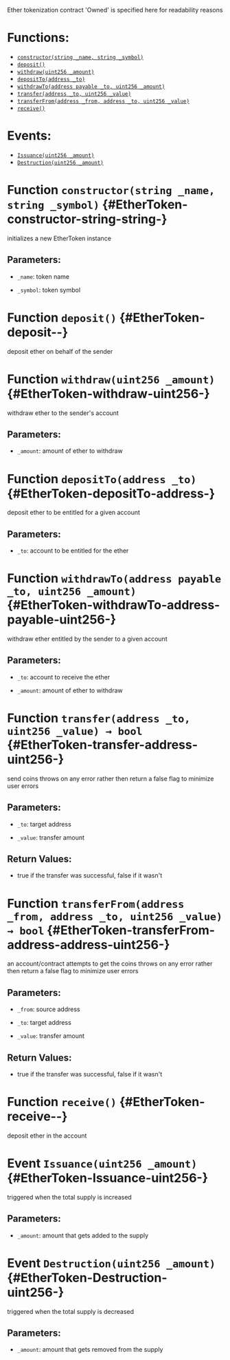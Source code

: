 Ether tokenization contract
'Owned' is specified here for readability reasons

# Functions:
- [`constructor(string _name, string _symbol)`](#EtherToken-constructor-string-string-)
- [`deposit()`](#EtherToken-deposit--)
- [`withdraw(uint256 _amount)`](#EtherToken-withdraw-uint256-)
- [`depositTo(address _to)`](#EtherToken-depositTo-address-)
- [`withdrawTo(address payable _to, uint256 _amount)`](#EtherToken-withdrawTo-address-payable-uint256-)
- [`transfer(address _to, uint256 _value)`](#EtherToken-transfer-address-uint256-)
- [`transferFrom(address _from, address _to, uint256 _value)`](#EtherToken-transferFrom-address-address-uint256-)
- [`receive()`](#EtherToken-receive--)

# Events:
- [`Issuance(uint256 _amount)`](#EtherToken-Issuance-uint256-)
- [`Destruction(uint256 _amount)`](#EtherToken-Destruction-uint256-)

# Function `constructor(string _name, string _symbol)` {#EtherToken-constructor-string-string-}
initializes a new EtherToken instance

## Parameters:
- `_name`:        token name

- `_symbol`:      token symbol
# Function `deposit()` {#EtherToken-deposit--}
deposit ether on behalf of the sender
# Function `withdraw(uint256 _amount)` {#EtherToken-withdraw-uint256-}
withdraw ether to the sender's account

## Parameters:
- `_amount`:  amount of ether to withdraw
# Function `depositTo(address _to)` {#EtherToken-depositTo-address-}
deposit ether to be entitled for a given account

## Parameters:
- `_to`:      account to be entitled for the ether
# Function `withdrawTo(address payable _to, uint256 _amount)` {#EtherToken-withdrawTo-address-payable-uint256-}
withdraw ether entitled by the sender to a given account

## Parameters:
- `_to`:      account to receive the ether

- `_amount`:  amount of ether to withdraw
# Function `transfer(address _to, uint256 _value) → bool` {#EtherToken-transfer-address-uint256-}
send coins
throws on any error rather then return a false flag to minimize user errors

## Parameters:
- `_to`:      target address

- `_value`:   transfer amount

## Return Values:
- true if the transfer was successful, false if it wasn't
# Function `transferFrom(address _from, address _to, uint256 _value) → bool` {#EtherToken-transferFrom-address-address-uint256-}
an account/contract attempts to get the coins
throws on any error rather then return a false flag to minimize user errors

## Parameters:
- `_from`:    source address

- `_to`:      target address

- `_value`:   transfer amount

## Return Values:
- true if the transfer was successful, false if it wasn't
# Function `receive()` {#EtherToken-receive--}
deposit ether in the account

# Event `Issuance(uint256 _amount)` {#EtherToken-Issuance-uint256-}
triggered when the total supply is increased

## Parameters:
- `_amount`:  amount that gets added to the supply
# Event `Destruction(uint256 _amount)` {#EtherToken-Destruction-uint256-}
triggered when the total supply is decreased

## Parameters:
- `_amount`:  amount that gets removed from the supply
